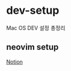 # dev-setup
Mac OS DEV 설정 총정리

## neovim setup
[Notion](https://www.notion.so/neovim-setup-74c9bb23050340a2b90fe81f3135f321)
